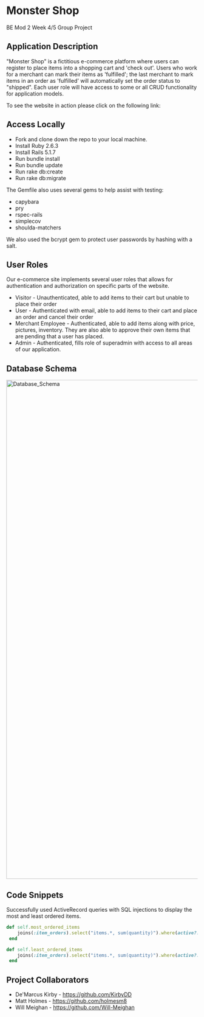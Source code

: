 # Monster Shop

BE Mod 2 Week 4/5 Group Project


## Application Description

"Monster Shop" is a fictitious e-commerce platform where users can register to place items into a shopping cart and 'check out'. Users who work for a merchant can mark their items as 'fulfilled'; the last merchant to mark items in an order as 'fulfilled' will automatically set the order status to "shipped". Each user role will have access to some or all CRUD functionality for application models.

To see the website in action please click on the following link:


## Access Locally

* Fork and clone down the repo to your local machine.
* Install Ruby 2.6.3
* Install Rails 5.1.7
* Run bundle install
* Run bundle update
* Run rake db:create
* Run rake db:migrate

The Gemfile also uses several gems to help assist with testing:

* capybara
* pry
* rspec-rails
* simplecov
* shoulda-matchers

We also used the bcrypt gem to protect user passwords by hashing with a salt.


## User Roles

Our e-commerce site implements several user roles that allows for authentication
and authorization on specific parts of the website.

* Visitor - Unauthenticated, able to add items to their cart but unable to place
their order
* User - Authenticated with email, able to add items to their cart and place an
order and cancel their order
* Merchant Employee - Authenticated, able to add items along with price,
pictures, inventory. They are also able to approve their own items that are
pending that a user has placed.
* Admin - Authenticated, fills role of superadmin with access to all areas of
our application.


## Database Schema


<img width="1312" alt="Database_Schema" src="https://user-images.githubusercontent.com/12539215/75473424-0b1e0900-598d-11ea-8f13-e8852ff39c58.png">


## Code Snippets

Successfully used ActiveRecord queries with SQL injections to display the most and least ordered items.

```ruby
def self.most_ordered_items
    joins(:item_orders).select("items.*, sum(quantity)").where(active?: true).group(:id).order("sum DESC").limit(5)
 end

def self.least_ordered_items
    joins(:item_orders).select("items.*, sum(quantity)").where(active?: true).group(:id).order("sum").limit(5)
 end
```


## Project Collaborators

* De'Marcus Kirby - https://github.com/KirbyDD
* Matt Holmes - https://github.com/holmesm8
* Will Meighan - https://github.com/Will-Meighan
